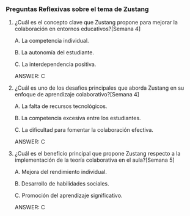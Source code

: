 ### Preguntas Reflexivas sobre el tema de Zustang

1. ¿Cuál es el concepto clave que Zustang propone para mejorar la colaboración en entornos educativos?[Semana 4]

   A. La competencia individual.

   B. La autonomía del estudiante.

   C. La interdependencia positiva.

   ANSWER: C

2. ¿Cuál es uno de los desafíos principales que aborda Zustang en su enfoque de aprendizaje colaborativo?[Semana 4]

   A. La falta de recursos tecnológicos.

   B. La competencia excesiva entre los estudiantes.

   C. La dificultad para fomentar la colaboración efectiva.

   ANSWER: C

3. ¿Cuál es el beneficio principal que propone Zustang respecto a la implementación de la teoría colaborativa en el aula?[Semana 5]

   A. Mejora del rendimiento individual.

   B. Desarrollo de habilidades sociales.

   C. Promoción del aprendizaje significativo.

   ANSWER: C
